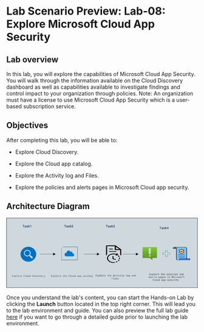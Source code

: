 # Lab Scenario Preview: Lab-08: Explore Microsoft Cloud App Security

## Lab overview

In this lab, you will explore the capabilities of Microsoft Cloud App Security. You will walk through the information available on the Cloud Discovery dashboard as well as capabilities available to investigate findings and control impact to your organization through policies. Note: An organization must have a license to use Microsoft Cloud App Security which is a user-based subscription service.

## Objectives

After completing this lab, you will be able to:
 
- Explore Cloud Discovery.

- Explore the Cloud app catalog.

- Explore the Activity log and Files.

- Explore the policies and alerts pages in Microsoft Cloud app security.


## Architecture Diagram

![](../images/preview08.png)

Once you understand the lab's content, you can start the Hands-on Lab by clicking the **Launch** button located in the top right corner. This will lead you to the lab environment and guide. You can also preview the full lab guide [here](https://experience.cloudlabs.ai/#/labguidepreview/32808dd5-f2f8-4390-adff-9b9fa05011de) if you want to go through a detailed guide prior to launching the lab environment.
